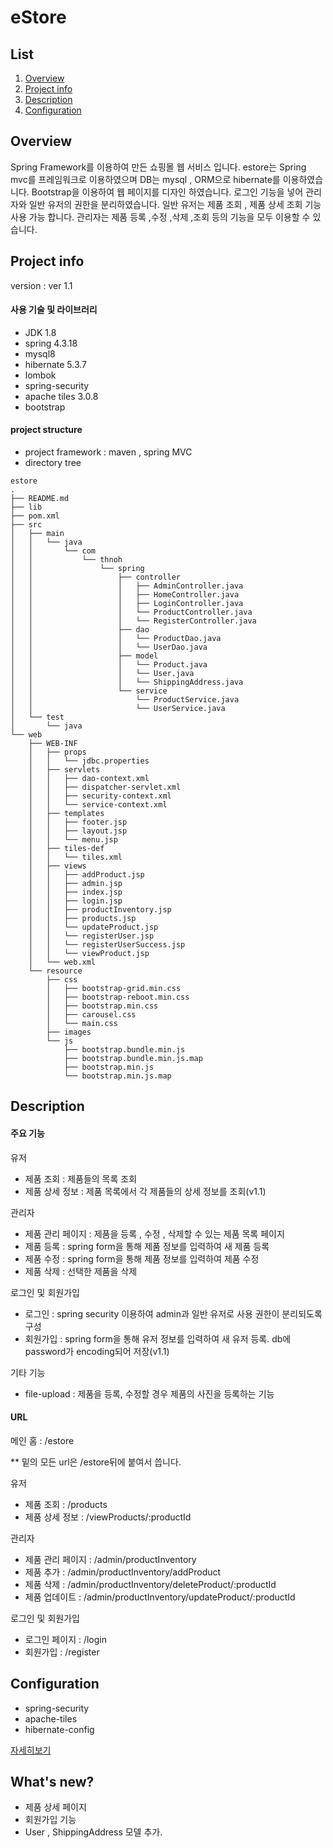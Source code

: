 # eStore

## List

1. [Overview](#overview)
2. [Project info](#project-info)
3. [Description](#description)
4. [Configuration](#configuration)



## Overview
Spring Framework를 이용하여 만든 쇼핑몰 웹 서비스 입니다. estore는 Spring mvc를 프레임워크로 이용하였으며 DB는 mysql , ORM으로 hibernate를 이용하였습니다. 
Bootstrap을 이용하여 웹 페이지를 디자인 하였습니다. 로그인 기능을 넣어 관리자와 일반 유저의 권한을 분리하였습니다. 일반 유저는 제품 조회 , 제품 상세 조회 기능 사용 가능 합니다.
관리자는 제품 등록 ,수정 ,삭제 ,조회 등의 기능을 모두 이용할 수 있습니다. 




## Project info

version : ver 1.1

#### 사용 기술 및 라이브러리
- JDK 1.8
- spring 4.3.18
- mysql8
- hibernate 5.3.7
- lombok
- spring-security
- apache tiles 3.0.8
- bootstrap



#### project structure
- project framework : maven , spring MVC
- directory tree
```
estore
.
├── README.md
├── lib
├── pom.xml
├── src
│   ├── main
│   │   └── java
│   │       └── com
│   │           └── thnoh
│   │               └── spring
│   │                   ├── controller
│   │                   │   ├── AdminController.java
│   │                   │   ├── HomeController.java
│   │                   │   ├── LoginController.java
│   │                   │   └── ProductController.java
│   │                   │   └── RegisterController.java
│   │                   ├── dao
│   │                   │   └── ProductDao.java
│   │                   │   └── UserDao.java
│   │                   ├── model
│   │                   │   └── Product.java
│   │                   │   └── User.java
│   │                   │   └── ShippingAddress.java
│   │                   └── service
│   │                       └── ProductService.java
│   │                       └── UserService.java
│   └── test
│       └── java
└── web
    ├── WEB-INF
    │   ├── props
    │   │   └── jdbc.properties
    │   ├── servlets
    │   │   ├── dao-context.xml
    │   │   ├── dispatcher-servlet.xml
    │   │   ├── security-context.xml
    │   │   └── service-context.xml
    │   ├── templates
    │   │   ├── footer.jsp
    │   │   ├── layout.jsp
    │   │   └── menu.jsp
    │   ├── tiles-def
    │   │   └── tiles.xml
    │   ├── views
    │   │   ├── addProduct.jsp
    │   │   ├── admin.jsp
    │   │   ├── index.jsp
    │   │   ├── login.jsp
    │   │   ├── productInventory.jsp
    │   │   ├── products.jsp
    │   │   └── updateProduct.jsp
    │   │   └── registerUser.jsp
    │   │   └── registerUserSuccess.jsp
    │   │   └── viewProduct.jsp
    │   └── web.xml
    └── resource
        ├── css
        │   ├── bootstrap-grid.min.css
        │   ├── bootstrap-reboot.min.css
        │   ├── bootstrap.min.css
        │   ├── carousel.css
        │   └── main.css
        ├── images
        └── js
            ├── bootstrap.bundle.min.js
            ├── bootstrap.bundle.min.js.map
            ├── bootstrap.min.js
            └── bootstrap.min.js.map

```



## Description

#### 주요 기능

유저
- 제품 조회 : 제품들의 목록 조회
- 제품 상세 정보 : 제품 목록에서 각 제품들의 상세 정보를 조회(v1.1)

관리자
- 제품 관리 페이지 : 제품을 등록 , 수정 , 삭제할 수 있는 제품 목록 페이지
- 제품 등록 : spring form을 통해 제품 정보를 입력하여 새 제품 등록
- 제품 수정 : spring form을 통해 제품 정보를 입력하여 제품 수정
- 제품 삭제 : 선택한 제품을 삭제

로그인 및 회원가입
- 로그인 : spring security 이용하여 admin과 일반 유저로 사용 권한이 분리되도록 구성
- 회원가입 : spring form을 통해 유저 정보를 입력하여 새 유저 등록. db에 password가 encoding되어 저장(v1.1)

기타 기능

- file-upload : 제품을 등록, 수정할 경우 제품의 사진을 등록하는 기능



#### URL

메인 홈  : /estore

** 밑의 모든 url은 /estore뒤에 붙여서 씁니다.

유저

- 제품 조회 : /products
- 제품 상세 정보 : /viewProducts/:productId

관리자

- 제품 관리 페이지 : /admin/productInventory
- 제품 추가 : /admin/productInventory/addProduct
- 제품 삭제 : /admin/productInventory/deleteProduct/:productId
- 제품 업데이트 : /admin/productInventory/updateProduct/:productId

로그인 및 회원가입

- 로그인 페이지 : /login
- 회원가입 : /register



## Configuration

- spring-security
- apache-tiles
- hibernate-config

[자세히보기](https://github.com/NohTaeHwan/eStore/blob/master/documents/configurations.md)



## What's new?

- 제품 상세 페이지
- 회원가입 기능
- User , ShippingAddress 모델 추가.